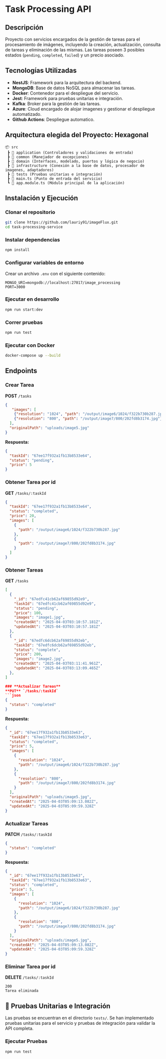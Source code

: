 # Task Processing API

## Descripción
Proyecto con servicios encargados de la gestión de tareas para el procesamiento de imágenes, incluyendo la creación, actualización, consulta de tareas y eliminación de las mismas. Las tareas poseen 3 posibles estados (`pending`, `completed`, `failed`) y un precio asociado.

## Tecnologías Utilizadas
- **NestJS**: Framework para la arquitectura del backend.
- **MongoDB**: Base de datos NoSQL para almacenar las tareas.
- **Docker**: Contenedor para el despliegue del servicio.
- **Jest**: Framework para pruebas unitarias e integración.
- **Kafka**: Broker para la gestión de las tareas.
- **Azure**: Cloud encargado de alojar imagenes y gestionar el despliegue automatizado.
- **Github Actions**: Despliegue automatico.

## Arquitectura elegida del Proyecto: Hexagonal
```
📦 src
 ┣ 📂 application (Controladores y validaciones de entrada)
 ┣ 📂 common (Manejador de excepciones)
 ┣ 📂 domain (Interfaces, modelado, puertos y lógica de negocio)
 ┣ 📂 infrastructure (Conexión a la base de datos, procesador de imagenes, adaptadores)
 ┣ 📂 tests (Pruebas unitarias e integración)
 ┣ 📜 main.ts (Punto de entrada del servicio)
 ┗ 📜 app.module.ts (Módulo principal de la aplicación)
```

## Instalación y Ejecución
### Clonar el repositorio
```sh
git clone https://github.com/lauriy91/imageFlux.git
cd task-processing-service
```

### Instalar dependencias
```sh
npm install
```

### Configurar variables de entorno
Crear un archivo `.env` con el siguiente contenido:
```env
MONGO_URI=mongodb://localhost:27017/image_processing
PORT=3000
```

### Ejecutar en desarrollo
```sh
npm run start:dev
```

### Correr pruebas
```sh
npm run test
```

### Ejecutar con Docker
```sh
docker-compose up --build
```

## Endpoints
### **Crear Tarea**
**POST** `/tasks`
```json
{
   "images": [
    {"resolution": "1024", "path": "/output/image6/1024/f322b730b287.jpg"},
    {"resolution": "800", "path": "/output/image7/800/202fd8b3174.jpg"}
  ],
  "originalPath": "uploads/image5.jpg"
}
```
**Respuesta:**
```json
{
  "taskId": "67ee17f932a1fb13b8533e64",
  "status": "pending",
  "price": 5
}
```

### **Obtener Tarea por id**
**GET** `/tasks/:taskId`
```json
{
  "taskId": "67ee17f932a1fb13b8533e64",
  "status": "completed",
  "price": 20,
  "images": [
    {
      "path": "/output/image6/1024/f322b730b287.jpg"
    },
    {
      "path": "/output/image7/800/202fd8b3174.jpg"
    }
  ]
}
```

### **Obtener Tareas**
**GET** `/tasks`
```json
[
  {
    "_id": "67edfc41cb62af69855d92e9",
    "taskId": "67edfc41cb62af69855d92e9",
    "status": "pending",
    "price": 100,
    "images": "image1.jpg",
    "createdAt": "2025-04-03T03:10:57.181Z",
    "updatedAt": "2025-04-03T03:10:57.181Z"
  },
  {
    "_id": "67edfc6dcb62af69855d92eb",
    "taskId": "67edfc6dcb62af69855d92eb",
    "status": "complete",
    "price": 200,
    "images": "image2.jpg",
    "createdAt": "2025-04-03T03:11:41.961Z",
    "updatedAt": "2025-04-03T03:13:09.465Z"
  },
]

### **Actualizar Tareas**
**PUT** `/tasks/:taskId`
```json
{
  "status": "completed"
}
```
**Respuesta:**
```json
{
  "_id": "67ee17f932a1fb13b8533e63",
  "taskId": "67ee17f932a1fb13b8533e63",
  "status": "completed",
  "price": 5,
  "images": [
    {
      "resolution": "1024",
      "path": "/output/image6/1024/f322b730b287.jpg"
    },
    {
      "resolution": "800",
      "path": "/output/image7/800/202fd8b3174.jpg"
    }
  ],
  "originalPath": "uploads/image5.jpg",
  "createdAt": "2025-04-03T05:09:13.082Z",
  "updatedAt": "2025-04-03T05:09:59.328Z"
}
```

### **Actualizar Tareas**
**PATCH** `/tasks/:taskId`
```json
{
  "status": "completed"
}
```
**Respuesta:**
```json
{
  "_id": "67ee17f932a1fb13b8533e63",
  "taskId": "67ee17f932a1fb13b8533e63",
  "status": "completed",
  "price": 5,
  "images": [
    {
      "resolution": "1024",
      "path": "/output/image6/1024/f322b730b287.jpg"
    },
    {
      "resolution": "800",
      "path": "/output/image7/800/202fd8b3174.jpg"
    }
  ],
  "originalPath": "uploads/image5.jpg",
  "createdAt": "2025-04-03T05:09:13.082Z",
  "updatedAt": "2025-04-03T05:09:59.328Z"
}
```

### **Eliminar Tarea por id**
**DELETE** `/tasks/:taskId`
```Code	Description	Links
200	
Tarea eliminada
```

## 🧪 Pruebas Unitarias e Integración

Las pruebas se encuentran en el directorio `tests/`. Se han implementado pruebas unitarias para el servicio y pruebas de integración para validar la API completa.

### **Ejecutar Pruebas**
```sh
npm run test
```